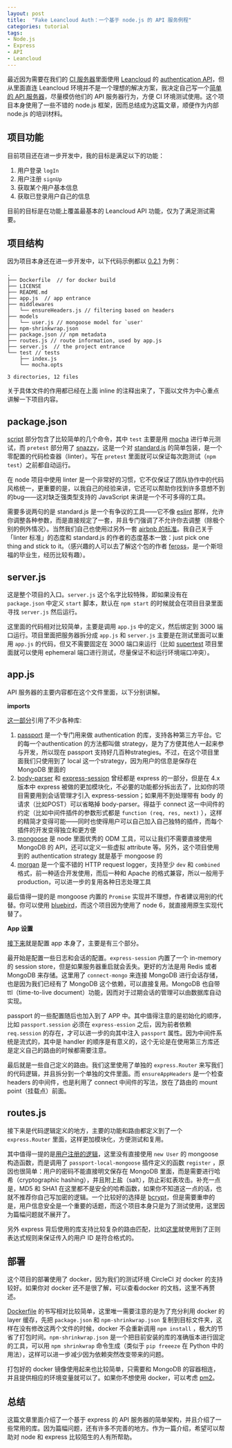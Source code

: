 ```yaml
---
layout: post
title:  "Fake Leancloud Auth：一个基于 node.js 的 API 服务例程"
categories: tutorial
tags:
- Node.js
- Express
- API
- Leancloud
---
```


最近因为需要在我们的 [CI 服务器](https://circleci.com)里面使用 [Leancloud](https://leancloud.cn/) 的 [authentication API](https://leancloud.cn/docs/rest_api.html#用户-1)，但从里面直连 Leancloud 环境并不是一个理想的解决方案，我决定自己写一个[简单的 API 服务器](https://github.com/Jimexist/fake-leancloud-auth)，尽量模仿他们的 API 服务器行为，方便 CI 环境测试使用。这个项目本身使用了一些不错的 node.js 框架，因而总结成为这篇文章，顺便作为内部 node.js 的培训材料。

## 项目功能

目前项目还在进一步开发中，我的目标是满足以下的功能：

1. 用户登录 `logIn`
2. 用户注册 `signUp`
3. 获取某个用户基本信息
4. 获取已登录用户自己的信息

目前的目标是在功能上覆盖最基本的 Leancloud API 功能，仅为了满足测试需要。

## 项目结构

因为项目本身还在进一步开发中，以下代码示例都以 [0.2.1](https://github.com/Jimexist/fake-leancloud-auth/tree/0.2.1) 为例：

```
.
├── Dockerfile  // for docker build
├── LICENSE
├── README.md
├── app.js  // app entrance
├── middlewares
│   └── ensureHeaders.js // filtering based on headers
├── models
│   └── user.js // mongoose model for `user'
├── npm-shrinkwrap.json
├── package.json // npm metadata
├── routes.js // route information, used by app.js
├── server.js  // the project entrance
└── test // tests
    ├── index.js
    └── mocha.opts

3 directories, 12 files
```

关于具体文件的作用都已经在上面 inline 的注释出来了，下面以文件为中心重点讲解一下项目内容。


## package.json

[script](https://github.com/Jimexist/fake-leancloud-auth/blob/0.2.1/package.json#L6) 部分包含了比较简单的几个命令，其中 `test` 主要是用 [mocha](https://mochajs.org/) 进行单元测试，而 `pretest` 部分用了 [snazzy](https://www.npmjs.com/package/snazzy)，这是一个对 [standard.js](https://www.npmjs.com/package/standard) 的简单包装，是一个零配置的代码检查器（linter）。写在 `pretest` 里面就可以保证每次跑测试（`npm test`）之前都自动运行。

在 node 项目中使用 linter 是一个非常好的习惯，它不仅保证了团队协作中的代码风格统一，更重要的是，以我自己的经验来讲，它还可以帮助你找到许多意想不到的bug——这对缺乏强类型支持的 JavaScript 来讲是一个不可多得的工具。

需要多说两句的是 standard.js 是一个有争议的工具——它不像 [eslint](https://github.com/eslint/eslint) 那样，允许你调整各种参数，而是直接规定了一套，并且专门强调了不允许你去调整（除极个别的例外情况）。当然我们自己也使用过另外一套 [airbnb 的标准](https://github.com/airbnb/javascript)。我自己关于 「linter 标准」的态度和 standard.js 的作者的态度基本一致：just pick one thing and stick to it。（感兴趣的人可以去了解这个包的作者 [feross](http://feross.org/resume/)，是一个斯坦福的毕业生，经历比较有趣）。

## server.js

这是整个项目的入口。`server.js` 这个名字比较特殊，即如果没有在 `package.json` 中定义 `start` 脚本，默认在 `npm start` 的时候就会在项目目录里面寻找 `server.js` 然后运行。

这里面的代码相对比较简单，主要是调用 `app.js` 中的定义，然后绑定到 3000 端口运行。项目里面把服务器拆分成 `app.js` 和 `server.js` 主要是在测试里面可以重用 `app.js` 的代码，但又不需要固定在 3000 端口来运行（比如 [supertest](https://www.npmjs.com/package/supertest) 项目里面就可以使用 ephemeral 端口进行测试，尽量保证不和运行环境端口冲突）。


## app.js

API 服务器的主要内容都在这个文件里面，以下分别讲解。

**imports**

[这一部分](https://github.com/Jimexist/fake-leancloud-auth/blob/0.2.1/app.js#L1)引用了不少各种库:

1. [passport](https://www.npmjs.com/package/passport) 是一个专门用来做 authentication 的库，支持各种第三方平台。它的每一个authentication 的方法都叫做 strategy，是为了方便其他人一起来参与开发，所以现在 passport 支持好几百种strategies。不过，在这个项目里面我们只使用到了 local 这一个strategy，因为用户的信息是保存在 MongoDB 里面的
2. [body-parser](https://www.npmjs.com/package/body-parser) 和 [express-session](https://www.npmjs.com/package/express-session) 曾经都是 express 的一部分，但是在 4.x 版本中 express 被做的更加模块化，不必要的功能都分拆出去了，比如你的项目需要用到会话管理才引入 express-session；如果用不到处理带有 body 的请求（比如POST）可以省略掉 body-parser。得益于 connect 这一中间件的约定（比如中间件插件的参数形式都是 `function (req, res, next)` ），这样的精简才变得可能——同时也使得用户可以自己加入自己独特的插件，而每个插件的开发变得独立和更方便
3. [mongoose](https://www.npmjs.com/package/mongoose) 是 node 里面优秀的 ODM 工具，可以让我们不需要直接使用 MongoDB 的 API，还可以定义一些虚拟 attribute 等。另外，这个项目使用到的 authentication strategy 就是基于 mongoose 的
4. [morgan](https://www.npmjs.com/package/morgan) 是一个蛮不错的 HTTP request logger，支持至少 `dev` 和 `combined` 格式，前一种适合开发使用，而后一种和 Apache 的格式兼容，所以一般用于 production，可以进一步的复用各种日志处理工具

最后值得一提的是 mongoose 内置的 `Promise` 实现并不理想，作者建议用别的代替。你可以使用 [bluebird](https://www.npmjs.com/package/bluebird)，而这个项目因为使用了 node 6，就直接用原生实现代替了。

**App 设置**

[接下来](https://github.com/Jimexist/fake-leancloud-auth/blob/0.2.1/app.js#L14)就是配置 app 本身了，主要是有三个部分。

最开始是配置一些日志和会话的配置。`express-session` 内置了一个 in-memory 的 session store，但是如果服务器重启就会丢失。更好的方法是用 Redis 或者 MongoDB 来存储。这里用了 `connect-mongo` 来连接 MongoDB 进行会话存储，也是因为我们已经有了 MongoDB 这个依赖，可以直接复用。MongoDB 也自带 ttl（time-to-live document）功能，因而对于过期会话的管理可以由数据库自动实现。

passport 的一些配置随后也加入到了 APP 中。其中值得注意的是初始化的顺序，比如 `passport.session` 必须在 `express-ession` 之后，因为前者依赖 `req.session` 的存在，才可以进一步的向其中注入 `passport` 属性。因为中间件系统是流式的，其中是 handler 的顺序是有意义的，这个无论是在使用第三方库还是定义自己的路由的时候都需要注意。

最后就是一些自己定义的路由。我们这里使用了单独的 `express.Router` 来写我们的代码逻辑，并且拆分到一个单独的文件里面。而 `ensureAppHeaders` 是一个检查 headers 的中间件，也是利用了 connect 中间件的写法，放在了路由的 mount point（挂载点）前面。

## routes.js

接下来是代码逻辑定义的地方，主要的功能和路由都定义到了一个 `express.Router` 里面，这样更加模块化，方便测试和复用。

其中值得一提的是[用户注册的逻辑](https://github.com/Jimexist/fake-leancloud-auth/blob/0.2.1/routes.js#L37)，这里没有直接使用 `new User` 的 mongoose 构造函数，而是调用了 `passport-local-mongoose` 插件定义的函数 `register` ，原因也很简单：用户的密码不能直接明文保存在 MongoDB 里面，而是需要进行哈希（cryptographic hashing），并且附上盐（salt），防止彩虹表攻击。补充一点是，MD5 和 SHA1 在这里都不是安全的哈希函数，如果你不知道这一点的话，也就不推荐你自己写加密的逻辑。一个比较好的选择是 [bcrypt](https://www.npmjs.com/package/bcrypt)，但是需要重申的是，用户信息安全是一个重要的话题，而这个项目本身只是为了测试使用，这里因为篇幅问题就不展开了。

另外 express 背后使用的库支持比较复杂的路由匹配，比如[这里](https://github.com/Jimexist/fake-leancloud-auth/blob/0.2.1/routes.js#L85)就使用到了正则表达式规则来保证传入的用户 ID 是符合格式的。

## 部署

这个项目的部署使用了 docker，因为我们的测试环境 CircleCI 对 docker 的支持较好。如果你对 docker 还不是很了解，可以查看docker 的文档，这里不再赘述。

[Dockerfile](https://github.com/Jimexist/fake-leancloud-auth/blob/0.2.1/Dockerfile#L5) 的书写相对比较简单，这里唯一需要注意的是为了充分利用 docker 的 layer 缓存，先把 `package.json` 和 `npm-shrinkwrap.json` 复制到目标文件夹，这样在没有修改这两个文件的时候，docker 不会重新调用 `npm install` ，极大的节省了打包时间。`npm-shrinkwrap.json` 是一个把目前安装的库的准确版本进行固定的工具，可以用 `npm shrinkwrap` 命令生成（类似于 `pip freeeze` 在 Python 中的用法），这样可以进一步减少因为依赖突然改变带来的问题。

打包好的 docker 镜像使用起来也比较简单，只需要和 MongoDB 的容器相连，并且提供相应的环境变量就可以了。如果你不想使用 docker，可以考虑 [pm2](https://www.npmjs.com/package/pm2)。


## 总结

这篇文章里面介绍了一个基于 express 的 API 服务器的简单架构，并且介绍了一些常用的库。因为篇幅问题，还有许多不完善的地方。作为一篇介绍，希望可以帮助对 node 和 express 比较陌生的人有所帮助。
